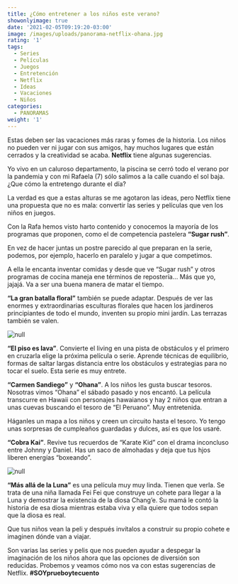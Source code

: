```yaml
---
title: ¿Cómo entretener a los niños este verano?
showonlyimage: true
date: '2021-02-05T09:19:20-03:00'
image: /images/uploads/panorama-netflix-ohana.jpg
rating: '1'
tags:
  - Series
  - Películas
  - Juegos
  - Entretención
  - Netflix
  - Ideas
  - Vacaciones
  - Niños
categories:
  - PANORAMAS
weight: '1'
---
```

Estas deben ser las vacaciones más raras y fomes de la historia. Los niños no pueden ver ni jugar con sus amigos, hay muchos lugares que están cerrados y la creatividad se acaba. **Netflix** tiene algunas sugerencias.

<!--more-->

Yo vivo en un caluroso departamento, la piscina se cerró todo el verano por la pandemia y con mi Rafaela (7) sólo salimos a la calle cuando el sol baja. ¿Que cómo la entretengo durante el día?

La verdad es que a estas alturas se me agotaron las ideas, pero Netflix tiene una propuesta que no es mala: convertir las series y películas que ven los niños en juegos. 

Con la Rafa hemos visto harto contenido y conocemos la mayoría de los programas que proponen, como el de competencia pastelera **“Sugar rush”**. 

En vez de hacer juntas un postre parecido al que preparan en la serie, podemos, por ejemplo, hacerlo en paralelo y jugar a que competimos. 

A ella le encanta inventar comidas y desde que ve “Sugar rush” y otros programas de cocina maneja ene términos de repostería… Más que yo, jajajá. Va a ser una buena manera de matar el tiempo.

**“La gran batalla floral”** también se puede adaptar. Después de ver las enormes y extraordinarias esculturas florales que hacen los jardineros principiantes de todo el mundo, inventen su propio mini jardín. Las terrazas también se valen.

![null](/images/uploads/panoramas-netflix-lava.jpg)

**“El piso es lava”**. Convierte el living en una pista de obstáculos y el primero en cruzarla elige la próxima película o serie. Aprende técnicas de equilibrio, formas de saltar largas distancia entre los obstáculos y estrategias para no tocar el suelo. Esta serie es muy entrete.

**“Carmen Sandiego”** y **“Ohana”**. A los niños les gusta buscar tesoros. Nosotras vimos “Ohana” el sábado pasado y nos encantó. La película transcurre en Hawaii con personajes hawaianos y hay 2 niños que entran a unas cuevas buscando el tesoro de “El Peruano”. Muy entretenida. 

Háganles un mapa a los niños y creen un circuito hasta el tesoro. Yo tengo unas sorpresas de cumpleaños guardadas y dulces, así es que los usaré.

**“Cobra Kai”**. Revive tus recuerdos de “Karate Kid” con el drama inconcluso entre Johnny y Daniel. Has un saco de almohadas y deja que tus hjos liberen energías “boxeando”.

![null](/images/uploads/panoramas-netflix-fei-fei.jpg)

**“Más allá de la Luna”** es una película muy muy linda. Tienen que verla. Se trata de una niña llamada Fei Fei que construye un cohete para llegar a la Luna y demostrar la existencia de la diosa Chang’e. Su mamá le contó la historia de esa diosa mientras estaba viva y ella quiere que todos sepan que la diosa es real.

Que tus niños vean la peli y después invítalos a construir su propio cohete e imaginen dónde van a viajar.

Son varias las series y pelis que nos pueden ayudar a despegar la imaginación de los niños ahora que las opciones de diversión son reducidas. Probemos y veamos cómo nos va con estas sugerencias de Netflix. **\#SOYprueboytecuento**
